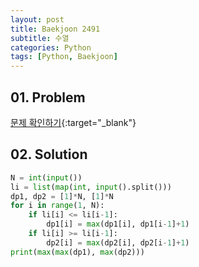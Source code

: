 ```yaml
---
layout: post
title: Baekjoon 2491
subtitle: 수열
categories: Python
tags: [Python, Baekjoon]
---
```


## 01. Problem

[문제 확인하기](https://www.acmicpc.net/problem/2491){:target="_blank"}

## 02. Solution

```Python
N = int(input())
li = list(map(int, input().split()))
dp1, dp2 = [1]*N, [1]*N
for i in range(1, N):
    if li[i] <= li[i-1]:
        dp1[i] = max(dp1[i], dp1[i-1]+1)
    if li[i] >= li[i-1]:
        dp2[i] = max(dp2[i], dp2[i-1]+1)
print(max(max(dp1), max(dp2)))
```
